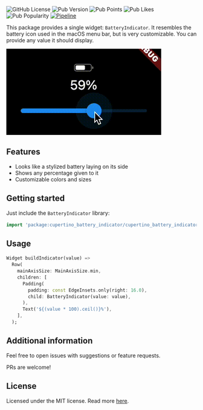 ![GitHub License](https://img.shields.io/github/license/ricardoboss/cupertino_battery_indicator)
![Pub Version](https://img.shields.io/pub/v/cupertino_battery_indicator)
![Pub Points](https://img.shields.io/pub/points/cupertino_battery_indicator)
![Pub Likes](https://img.shields.io/pub/likes/cupertino_battery_indicator)
![Pub Popularity](https://img.shields.io/pub/popularity/cupertino_battery_indicator)
[![Pipeline](https://github.com/ricardoboss/cupertino_battery_indicator/actions/workflows/dart.yml/badge.svg)](https://github.com/ricardoboss/cupertino_battery_indicator/actions/workflows/dart.yml)

This package provides a single widget: `BatteryIndicator`.
It resembles the battery icon used in the macOS menu bar, but is very customizable.
You can provide any value it should display.

![A gif showing the indicator and a slider being moved between 0% and 100%](https://raw.githubusercontent.com/ricardoboss/cupertino_battery_indicator/main/doc/example-slider.gif)

## Features

* Looks like a stylized battery laying on its side
* Shows any percentage given to it
* Customizable colors and sizes

## Getting started

Just include the `BatteryIndicator` library:

```dart
import 'package:cupertino_battery_indicator/cupertino_battery_indicator.dart';
```

## Usage

```dart
Widget buildIndicator(value) =>
  Row(
    mainAxisSize: MainAxisSize.min,
    children: [
      Padding(
        padding: const EdgeInsets.only(right: 16.0),
        child: BatteryIndicator(value: value),
      ),
      Text('${(value * 100).ceil()}%'),
    ],
  );
```

## Additional information

Feel free to open issues with suggestions or feature requests.

PRs are welcome!

## License

Licensed under the MIT license. Read more [here](./LICENSE).

